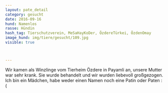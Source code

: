 ```yaml
---
layout: pate_detail
category: gesucht
date: 2016-09-16
hund: Namenlos
rasse: Hündin
hash_tag: Tierschutzverein, MeSaHayKoDer, ÖzdereTürkei, ÖzdenOmay
image_hund: img/tiere/gesucht/109.jpg
visible: true



---
```


Wir kamen als Winzlinge vom Tierheim Özdere in Payamli an, unsere Mutter war sehr krank. Sie wurde behandelt und wir wurden liebevoll großgezogen.
Ich bin ein Mädchen, habe weder einen Namen noch eine Patin oder Paten :(
